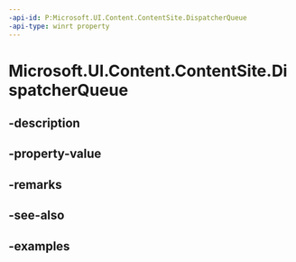 ```yaml
---
-api-id: P:Microsoft.UI.Content.ContentSite.DispatcherQueue
-api-type: winrt property
---
```


# Microsoft.UI.Content.ContentSite.DispatcherQueue

<!--
public Microsoft.UI.Dispatching.DispatcherQueue DispatcherQueue { get; }
-->


## -description

## -property-value

## -remarks

## -see-also

## -examples


